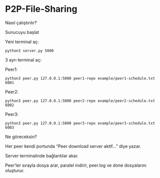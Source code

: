 # P2P-File-Sharing
 
Nasıl çalıştırılır?

Sunucuyu başlat

Yeni terminal aç:

`python3 server.py 5000
`

3 ayrı terminal aç:

Peer1:

`python3 peer.py 127.0.0.1:5000 peer1-repo example/peer1-schedule.txt 6001
`

Peer2:

`python3 peer.py 127.0.0.1:5000 peer2-repo example/peer2-schedule.txt 6002
`

Peer3:

`python3 peer.py 127.0.0.1:5000 peer3-repo example/peer3-schedule.txt 6003
`

Ne göreceksin?

Her peer kendi portunda “Peer download server aktif...” diye yazar.

Server terminalinde bağlantılar akar.

Peer’ler sırayla dosya arar, paralel indirir, peer.log ve done dosyalarını oluşturur.
